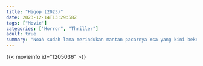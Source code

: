 ```yaml
---
title: "Higop (2023)"
date: 2023-12-14T13:29:58Z
tags: ["Movie"]
categories: ["Horror", "Thriller"]
adult: true
summary: "Noah sudah lama merindukan mantan pacarnya Ysa yang kini bekerja di kedai teh susu. Saat dia mengejar Ysa lagi, dia mengetahui bahwa produk sebenarnya yang mereka layani adalah para wanita."
---
```



<mux-player stream-type="on-demand"
src="https://kp3d-my.sharepoint.com/personal/ryoo_kp3d_onmicrosoft_com/_layouts/15/download.aspx?share=EUezzylnudtNtjac6o7-cUgBrjM5V3Rdmafb1i0Lu6AzWQ" prefer-playback="mse" controls>

</mux-player>


{{< movieinfo id="1205036" >}}

<script src="https://cdn.jsdelivr.net/npm/@mux/mux-player"></script>

 <script type="application/ld+json ">
{
"@context": "https://schema.org/",
"@type": "VideoObject",
"name": "Higop (2023)",
"contentUrl": "https://stream.mux.com/Xrm426Y7FY1EzEIIrrFKti75MgWGv1SFjofSTZqbN01E.m3u8",
"thumbnailUrl": "https://www.themoviedb.org/t/p/original/AeOUn2OHWYyed7CytLyaOBoKAOB.jpg?width=314&fit_mode=preserve&time=25",
"uploadDate": "2023-12-14T13:29:58Z",
}

</script>
